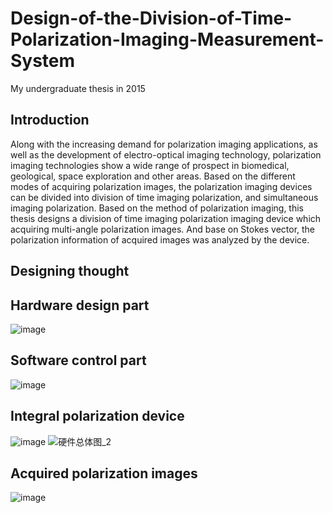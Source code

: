 # Design-of-the-Division-of-Time-Polarization-Imaging-Measurement-System
My undergraduate thesis in 2015
## Introduction
Along with the increasing demand for polarization imaging applications, as well as the development of electro-optical imaging technology, polarization imaging technologies show a wide range of prospect in biomedical, geological, space exploration and other areas. Based on the different modes of acquiring polarization images, the polarization imaging devices can be divided into division of time imaging polarization, and simultaneous imaging polarization. Based on the method of polarization imaging, this thesis designs a division of time imaging polarization imaging device which acquiring multi-angle polarization images. And base on Stokes vector, the polarization information of acquired images was analyzed by the device.

## Designing thought 

## Hardware design part
![image](https://user-images.githubusercontent.com/34623632/144616707-5785ca57-5fdd-4bf0-8d55-62bc00fe4fff.png)

## Software control part
![image](https://user-images.githubusercontent.com/34623632/144616067-ecc3f145-a57a-469d-8c2c-03f2952ad570.png)

## Integral polarization device
![image](https://user-images.githubusercontent.com/34623632/144619583-0fb28ee3-f988-4bcb-8f87-365e206eb22c.png)
![硬件总体图_2](https://user-images.githubusercontent.com/34623632/144622471-64591463-06c4-4ffb-a2cd-febf8a308c0f.jpg)

## Acquired polarization images
![image](https://user-images.githubusercontent.com/34623632/144622353-67fcb1f5-278c-4300-bfe3-aaacab0e9f27.png)

